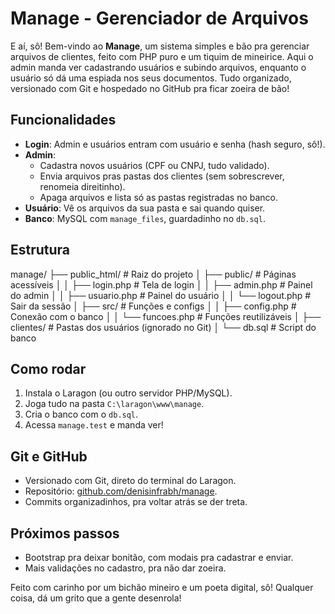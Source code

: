 # Manage - Gerenciador de Arquivos

E aí, sô! Bem-vindo ao **Manage**, um sistema simples e bão pra gerenciar arquivos de clientes, feito com PHP puro e um tiquim de mineirice. Aqui o admin manda ver cadastrando usuários e subindo arquivos, enquanto o usuário só dá uma espiada nos seus documentos. Tudo organizado, versionado com Git e hospedado no GitHub pra ficar zoeira de bão!

## Funcionalidades
- **Login**: Admin e usuários entram com usuário e senha (hash seguro, sô!).
- **Admin**: 
  - Cadastra novos usuários (CPF ou CNPJ, tudo validado).
  - Envia arquivos pras pastas dos clientes (sem sobrescrever, renomeia direitinho).
  - Apaga arquivos e lista só as pastas registradas no banco.
- **Usuário**: Vê os arquivos da sua pasta e sai quando quiser.
- **Banco**: MySQL com `manage_files`, guardadinho no `db.sql`.

## Estrutura

manage/
├── public_html/          # Raiz do projeto
│   ├── public/          # Páginas acessíveis
│   │   ├── login.php    # Tela de login
│   │   ├── admin.php    # Painel do admin
│   │   ├── usuario.php  # Painel do usuário
│   │   └── logout.php   # Sair da sessão
│   ├── src/             # Funções e configs
│   │   ├── config.php   # Conexão com o banco
│   │   └── funcoes.php  # Funções reutilizáveis
│   ├── clientes/        # Pastas dos usuários (ignorado no Git)
│   └── db.sql           # Script do banco


## Como rodar
1. Instala o Laragon (ou outro servidor PHP/MySQL).
2. Joga tudo na pasta `C:\laragon\www\manage`.
3. Cria o banco com o `db.sql`.
4. Acessa `manage.test` e manda ver!

## Git e GitHub
- Versionado com Git, direto do terminal do Laragon.
- Repositório: [github.com/denisinfrabh/manage](https://github.com/denisinfrabh/manage).
- Commits organizadinhos, pra voltar atrás se der treta.

## Próximos passos
- Bootstrap pra deixar bonitão, com modais pra cadastrar e enviar.
- Mais validações no cadastro, pra não dar zoeira.

Feito com carinho por um bichão mineiro e um poeta digital, sô! Qualquer coisa, dá um grito que a gente desenrola!